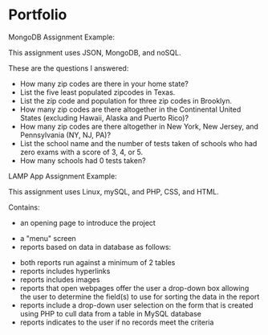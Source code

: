 # Portfolio

MongoDB Assignment Example:

This assignment uses JSON, MongoDB, and noSQL.

These are the questions I answered:
- How many zip codes are there in your home state?
- List the five least populated zipcodes in Texas.
- List the zip code and population for three zip codes in Brooklyn.
- How many zip codes are there altogether in the Continental United States (excluding Hawaii, Alaska and Puerto Rico)?
- How many zip codes are there altogether in New York, New Jersey, and Pennsylvania (NY, NJ, PA)?
- List the school name and the number of tests taken of schools who had zero exams with a score of 3, 4, or 5. 
- How many schools had 0 tests taken?


LAMP App Assignment Example:

This assignment uses Linux, mySQL, and PHP, CSS, and HTML. 

Contains:
+ an opening page to introduce the project
 - a "menu" screen
 - reports based on data in database as follows:
  * both reports run against a minimum of 2 tables
  * reports includes hyperlinks
  * reports includes images
  * reports that open webpages offer the user a drop-down box allowing the user to determine the field(s) to use for sorting 
  the data in the report
  * reports include a drop-down user selection on the form that is created using PHP to cull data from a table in MySQL database
  * reports indicates to the user if no records meet the criteria 